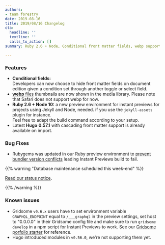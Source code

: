 ```yaml
---
authors:
- team forestry
date: 2019-08-16
title: 2019/08/16 Changelog
cta:
  headline: ''
  textline: ''
  calls_to_action: []
summary: Ruby 2.6 + Node, Conditional front matter fields, webp support, and more.

---
```

### Features

* **Conditional fields:**  
  Developers can now choose to hide front matter fields on document edition given a condition set through another toggle or select field.
* [**webp** files](https://caniuse.com/#feat=webp) thumbnails are now shown in the media library. Please note that Safari does not support webp for now.
* **Ruby 2.6 + Node 10:** a new preview environment for instant previews for projects using Jekyll and Node, needed. if you use the `jekyll-assets` plugin for instance.  
  Feel free to adapt the build command according to your setup.
* Latest **Hugo** **0.57.1** with cascading front matter support is already available on import.

### Bug Fixes

* Rubygems was updated in our Ruby preview environment to [prevent bundler version conflicts](https://bundler.io/blog/2019/05/14/solutions-for-cant-find-gem-bundler-with-executable-bundle.html) leading Instant Previews build to fail.

{{% warning "Database maintenance scheduled this week-end" %}}

[Read our status notice](https://status.forestry.io/incidents/v3b82vxh6yb5).

{{% /warning %}}

### Known issues

* Gridsome `v0.6.x` users have to set environment variable `GRAPHQL_ENDPOINT` equal to `/___graphql` in the preview settings, set host to "0.0.0.0" in their Gridsome config file and make sure to run `gridsome develop` in a npm script for Instant Previews to work.
  See our [Gridsome porfolio starter](https://github.com/itsnwa/gridsome-forestry-starter) for reference.
* Hugo introduced modules in `v0.56.0`, we're not supporting them yet.
